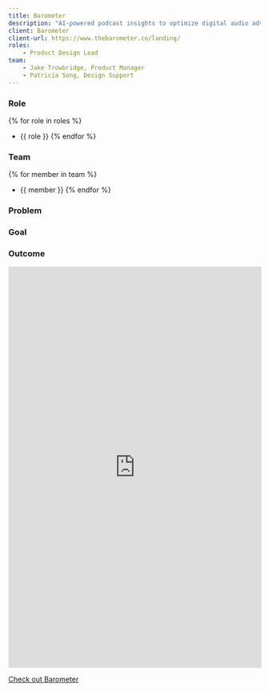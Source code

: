```yaml
---
title: Barometer
description: "AI-powered podcast insights to optimize digital audio advertising spend. Barometer helps brands and publishers improve the ROI on their marketing and advertisement budgets."
client: Barometer
client-url: https://www.thebarometer.co/landing/
roles: 
    - Product Design Lead
team: 
    - Jake Trowbridge, Product Manager
    - Patricia Song, Design Support
---
```


### Role 
{% for role in roles %}
- {{ role }}
{% endfor %}

### Team 
{% for member in team %}
- {{ member }}
{% endfor %}

### Problem


### Goal


### Outcome

<iframe style="border: 1px solid rgba(0, 0, 0, 0.1);" width="100%" height="800" src="https://www.figma.com/embed?embed_host=share&url=https%3A%2F%2Fwww.figma.com%2Fproto%2F28SLlDSPRXWhrwzDxovlGO%2FBarometer%3Fpage-id%3D0%253A1%26type%3Ddesign%26node-id%3D1-10993%26viewport%3D680%252C560%252C0.1%26t%3DcOaUH203PNesl4KF-1%26scaling%3Dscale-down%26starting-point-node-id%3D1%253A10993%26mode%3Ddesign" allowfullscreen></iframe>

<a href="{{ client-url }}" target="_blank">Check out Barometer</a>